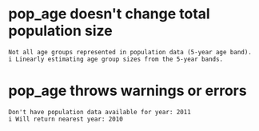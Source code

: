 # pop_age doesn't change total population size

    Not all age groups represented in population data (5-year age band).
    i Linearly estimating age group sizes from the 5-year bands.

# pop_age throws warnings or errors

    Don't have population data available for year: 2011
    i Will return nearest year: 2010

